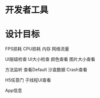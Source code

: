 # 开发者工具

# 设计目标

FPS损耗
CPU损耗
内存
网络流量

UI层级检查
UI大小检查
颜色查看
图片大小查看

方法监听
查看Default
沙盒数据
Crash查看

H5任意门
子线程UI查看


App信息

